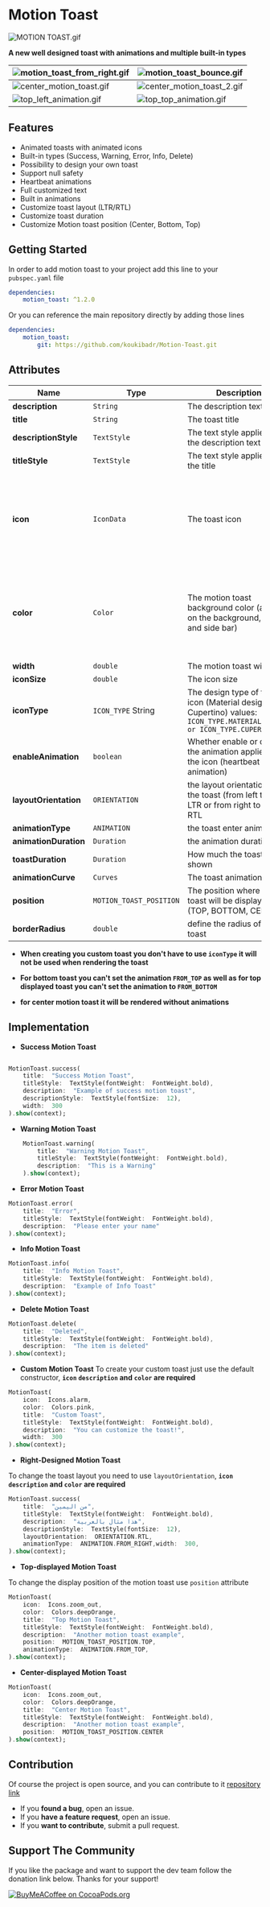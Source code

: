 
  

  

#  Motion Toast

![MOTION TOAST.gif](https://github.com/koukibadr/Motion-Toast/blob/main/MOTION%20TOAST.gif?raw=true)

**A new well designed toast with animations and multiple built-in types**

  

| ![motion_toast_from_right.gif](https://github.com/koukibadr/Motion-Toast/blob/main/example/motion_toast_from_right.gif?raw=true) | ![motion_toast_bounce.gif](https://github.com/koukibadr/Motion-Toast/blob/main/example/motion_toast_bounce.gif?raw=true) |
|--|--|
| ![center_motion_toast.gif](https://github.com/koukibadr/Motion-Toast/blob/main/example/center_motion_toast.gif?raw=true) | ![center_motion_toast_2.gif](https://github.com/koukibadr/Motion-Toast/blob/main/example/center_motion_toast_2.gif?raw=true) |
| ![top_left_animation.gif](https://github.com/koukibadr/Motion-Toast/blob/main/example/top_left_animation.gif?raw=true) | ![top_top_animation.gif](https://github.com/koukibadr/Motion-Toast/blob/main/example/top_top_animation.gif?raw=true) |

  

  

##  Features

- Animated toasts with animated icons
- Built-in types (Success, Warning, Error, Info, Delete)
- Possibility to design your own toast
- Support null safety
- Heartbeat animations
- Full customized text
- Built in animations
- Customize toast layout (LTR/RTL)
- Customize toast duration
- Customize Motion toast position (Center, Bottom, Top)


##  Getting Started

In order to add motion toast to your project add this line to your `pubspec.yaml` file

```yaml
dependencies:
	motion_toast: ^1.2.0
```

Or you can reference the main repository directly by adding those lines

```yaml
dependencies:
	motion_toast:
		git: https://github.com/koukibadr/Motion-Toast.git
```

##  Attributes

| Name | Type | Description | Required | Default Value |
|--|--|--|--|--|
| **description** | `String` | The description text | true | N/A |
| **title** | `String` | The toast title | false | empty string |
| **descriptionStyle** | `TextStyle`| The text style applied on the description text | false | `TextStyle(color: Colors.black)` |
| **titleStyle** | `TextStyle` | The text style applied on the title | false | `TextStyle(color: Colors.black)` |
| **icon** | `IconData` | The toast icon | **required when creating a custom toast otherwise you don't have to pass it** | N/A |
| **color** | `Color` | The motion toast background color (applied on the background, icon and side bar) | **required when creating a custom toast otherwise you don't have to pass it** | N/A |
| **width** | `double` | The motion toast width | false | 250 |
| **iconSize** | `double` | The icon size | false | 40 |
| **iconType** | `ICON_TYPE` String | The design type of the icon (Material design or Cupertino) values: `ICON_TYPE.MATERIAL_DESIGN or ICON_TYPE.CUPERTINO` | false | `ICON_TYPE.MATERIAL_DESIGN` |
| **enableAnimation** | `boolean`| Whether enable or disable the animation applied on the icon (heartbeat animation) | false | true |
| **layoutOrientation** | `ORIENTATION`| the layout orientation of the toast (from left to right LTR or from right to left RTL | false | `ORIENTATION.LTR`|
| **animationType** | `ANIMATION`| the toast enter animation | false | `ANIMATION.FROM_BOTTOM`|
| **animationDuration** | `Duration`| the animation duration | false | `Duration(milliseconds: 1500)`|
| **toastDuration** | `Duration`| How much the toast will be shown | false | `Duration(seconds: 3)` |
| **animationCurve** | `Curves`| The toast animation curve | false | `Curves.ease` |
| **position** | `MOTION_TOAST_POSITION`| The position where the toast will be displayed (TOP, BOTTOM, CENTER) | false | `MOTION_TOAST_POSITION.BOTTOM` |
| **borderRadius** | `double`| define the radius of the toast | false | 20 |


-  **When creating you custom toast you don't have to use `iconType` it will not be used when rendering the toast**

-  **For bottom toast you can't set the animation `FROM_TOP` as well as for top displayed toast you can't set the animation to `FROM_BOTTOM`**

-  **for center motion toast it will be rendered without animations**


##  Implementation

-  **Success Motion Toast**

```dart

MotionToast.success(
	title:  "Success Motion Toast",
	titleStyle:  TextStyle(fontWeight:  FontWeight.bold),
	description:  "Example of success motion toast",
	descriptionStyle:  TextStyle(fontSize:  12),
	width:  300
).show(context);

```

-  **Warning Motion Toast**

```dart
	MotionToast.warning(
		title:  "Warning Motion Toast",
		titleStyle:  TextStyle(fontWeight:  FontWeight.bold),
		description:  "This is a Warning"
	).show(context);

```

-  **Error Motion Toast**

```dart
MotionToast.error(
	title:  "Error",
	titleStyle:  TextStyle(fontWeight:  FontWeight.bold),
	description:  "Please enter your name"
).show(context);
```

-  **Info Motion Toast**

```dart
MotionToast.info(
	title:  "Info Motion Toast",
	titleStyle:  TextStyle(fontWeight:  FontWeight.bold),
	description:  "Example of Info Toast"
).show(context);

```

-  **Delete Motion Toast**

```dart
MotionToast.delete(
	title:  "Deleted",
	titleStyle:  TextStyle(fontWeight:  FontWeight.bold),
	description:  "The item is deleted"
).show(context);

```

-  **Custom Motion Toast**
To create your custom toast just use the default constructor,
**`icon`  `description` and `color` are required**

  

```dart
MotionToast(
	icon:  Icons.alarm,
	color:  Colors.pink,
	title:  "Custom Toast",
	titleStyle:  TextStyle(fontWeight:  FontWeight.bold),
	description:  "You can customize the toast!",
	width:  300
).show(context);

```

-  **Right-Designed Motion Toast**

To change the toast layout you need to use `layoutOrientation`,
**`icon`  `description` and `color` are required**

```dart
MotionToast.success(
	title:  "من اليمين",
	titleStyle:  TextStyle(fontWeight:  FontWeight.bold),
	description:  "هذا مثال بالعربية",
	descriptionStyle:  TextStyle(fontSize:  12),
	layoutOrientation:  ORIENTATION.RTL,
	animationType:  ANIMATION.FROM_RIGHT,width:  300,
).show(context);
```

-  **Top-displayed Motion Toast**

To change the display position of the motion toast use `position` attribute

```dart
MotionToast(
	icon:  Icons.zoom_out,
	color:  Colors.deepOrange,
	title:  "Top Motion Toast",
	titleStyle:  TextStyle(fontWeight:  FontWeight.bold),
	description:  "Another motion toast example",
	position:  MOTION_TOAST_POSITION.TOP,
	animationType:  ANIMATION.FROM_TOP,
).show(context);

```

-  **Center-displayed Motion Toast**

```dart
MotionToast(
	icon:  Icons.zoom_out,
	color:  Colors.deepOrange,
	title:  "Center Motion Toast",
	titleStyle:  TextStyle(fontWeight:  FontWeight.bold),
	description:  "Another motion toast example",
	position:  MOTION_TOAST_POSITION.CENTER
).show(context);

```

##  Contribution


Of course the project is open source, and you can contribute to it [repository link](https://github.com/koukibadr/Motion-Toast)

- If you **found a bug**, open an issue.
- If you **have a feature request**, open an issue.
- If you **want to contribute**, submit a pull request.


##  Support The Community

If you like the package and want to support the dev team follow the donation link below.
Thanks for your support!

[![BuyMeACoffee on CocoaPods.org](https://camo.githubusercontent.com/2ef5c63105d22716d9d093d2c8b77cd7aa9d540b/68747470733a2f2f63646e2e6275796d6561636f666665652e636f6d2f627574746f6e732f76322f64656661756c742d79656c6c6f772e706e67)](https://www.buymeacoffee.com/koukibadr)